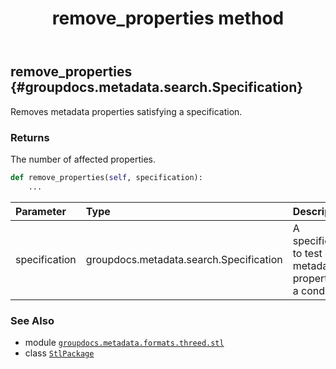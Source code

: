 ﻿---
title: remove_properties method
second_title: GroupDocs.Metadata for Python via .NET API References
description: 
type: docs
url: /python-net/groupdocs.metadata.formats.threed.stl/stlpackage/remove_properties/
is_root: false
weight: 50
---

## remove_properties {#groupdocs.metadata.search.Specification}

Removes metadata properties satisfying a specification.


### Returns 


The number of affected properties.


```python
def remove_properties(self, specification):
    ...
```


| Parameter | Type | Description |
| :- | :- | :- |
| specification | groupdocs.metadata.search.Specification | A specification to test each metadata property for a condition. |



### See Also
* module [`groupdocs.metadata.formats.threed.stl`](../../)
* class [`StlPackage`](/metadata/python-net/groupdocs.metadata.formats.threed.stl/stlpackage)
